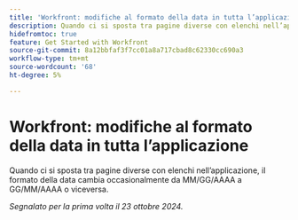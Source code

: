 ```yaml
---
title: 'Workfront: modifiche al formato della data in tutta l’applicazione'
description: Quando ci si sposta tra pagine diverse con elenchi nell’applicazione, il formato della data cambia occasionalmente da MM/GG/AAAA a GG/MM/AAAA o viceversa.
hidefromtoc: true
feature: Get Started with Workfront
source-git-commit: 8a12bbfaf3f7cc01a8a717cbad8c62330cc690a3
workflow-type: tm+mt
source-wordcount: '68'
ht-degree: 5%

---
```


# Workfront: modifiche al formato della data in tutta l’applicazione

<!--
>[!NOTE]
>
>This issue was fixed on August 30, 2024.
-->

Quando ci si sposta tra pagine diverse con elenchi nell’applicazione, il formato della data cambia occasionalmente da MM/GG/AAAA a GG/MM/AAAA o viceversa.

_Segnalato per la prima volta il 23 ottobre 2024._
